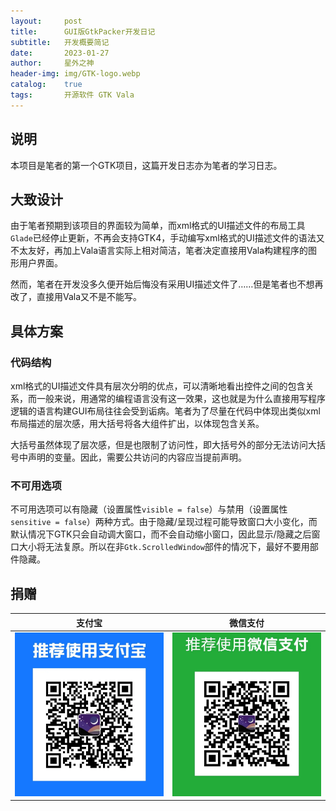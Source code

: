 ```yaml
---
layout:     post
title:      GUI版GtkPacker开发日记
subtitle:   开发概要简记
date:       2023-01-27
author:     星外之神
header-img: img/GTK-logo.webp
catalog:    true
tags:       开源软件 GTK Vala
---
```


## 说明

本项目是笔者的第一个GTK项目，这篇开发日志亦为笔者的学习日志。

## 大致设计

由于笔者预期到该项目的界面较为简单，而xml格式的UI描述文件的布局工具`Glade`已经停止更新，不再会支持GTK4，手动编写xml格式的UI描述文件的语法又不太友好，再加上Vala语言实际上相对简洁，笔者决定直接用Vala构建程序的图形用户界面。

然而，笔者在开发没多久便开始后悔没有采用UI描述文件了……但是笔者也不想再改了，直接用Vala又不是不能写。

## 具体方案

### 代码结构

xml格式的UI描述文件具有层次分明的优点，可以清晰地看出控件之间的包含关系，而一般来说，用通常的编程语言没有这一效果，这也就是为什么直接用写程序逻辑的语言构建GUI布局往往会受到诟病。笔者为了尽量在代码中体现出类似xml布局描述的层次感，用大括号将各大组件扩出，以体现包含关系。

大括号虽然体现了层次感，但是也限制了访问性，即大括号外的部分无法访问大括号中声明的变量。因此，需要公共访问的内容应当提前声明。

### 不可用选项

不可用选项可以有隐藏（设置属性`visible = false`）与禁用（设置属性`sensitive = false`）两种方式。由于隐藏/呈现过程可能导致窗口大小变化，而默认情况下GTK只会自动调大窗口，而不会自动缩小窗口，因此显示/隐藏之后窗口大小将无法复原。所以在非`Gtk.ScrolledWindow`部件的情况下，最好不要用部件隐藏。

## 捐赠

|  **支付宝**  |  **微信支付**  |
|  :----:  |  :----:  |
|  [![](/img/donate-alipay.webp)](/img/donate-alipay.webp)  |  [![](/img/donate-wechatpay.webp)](/img/donate-wechatpay.webp)  |
